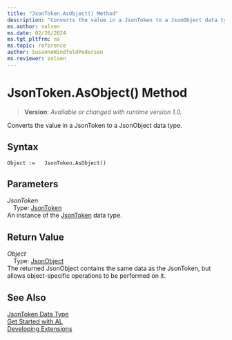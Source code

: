```yaml
---
title: "JsonToken.AsObject() Method"
description: "Converts the value in a JsonToken to a JsonObject data type."
ms.author: solsen
ms.date: 02/26/2024
ms.tgt_pltfrm: na
ms.topic: reference
author: SusanneWindfeldPedersen
ms.reviewer: solsen
---
```

[//]: # (START>DO_NOT_EDIT)
[//]: # (IMPORTANT:Do not edit any of the content between here and the END>DO_NOT_EDIT.)
[//]: # (Any modifications should be made in the .xml files in the ModernDev repo.)
# JsonToken.AsObject() Method
> **Version**: _Available or changed with runtime version 1.0._

Converts the value in a JsonToken to a JsonObject data type.


## Syntax
```AL
Object :=   JsonToken.AsObject()
```
## Parameters
*JsonToken*  
&emsp;Type: [JsonToken](jsontoken-data-type.md)  
An instance of the [JsonToken](jsontoken-data-type.md) data type.  

## Return Value
*Object*  
&emsp;Type: [JsonObject](../jsonobject/jsonobject-data-type.md)  
The returned JsonObject contains the same data as the JsonToken, but allows object-specific operations to be performed on it.


[//]: # (IMPORTANT: END>DO_NOT_EDIT)
## See Also
[JsonToken Data Type](jsontoken-data-type.md)  
[Get Started with AL](../../devenv-get-started.md)  
[Developing Extensions](../../devenv-dev-overview.md)